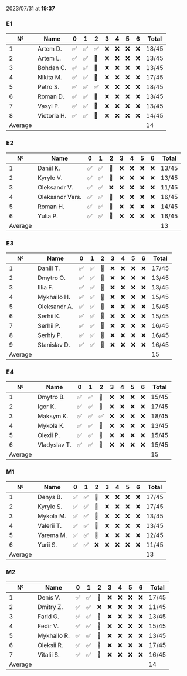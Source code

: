 2023/07/31 at **19:37**
### E1
|№|Name|0|1|2|3|4|5|6|Total|
|-----|-----|-----|-----|-----|-----|-----|-----|-----|-----|
|1|Artem D.|✅|✅|✅|❌|❌|❌|❌|18/45|
|2|Artem L.|✅|✅|🔄|❌|❌|❌|❌|13/45|
|3|Bohdan C.|✅|✅|🔄|❌|❌|❌|❌|13/45|
|4|Nikita M.|✅|✅|🔄|❌|❌|❌|❌|17/45|
|5|Petro S.|✅|✅|✅|❌|❌|❌|❌|18/45|
|6|Roman D.|✅|✅|🔄|❌|❌|❌|❌|13/45|
|7|Vasyl P.|✅|✅|🔄|❌|❌|❌|❌|13/45|
|8|Victoria H.|✅|✅|🔄|❌|❌|❌|❌|14/45|
|Average|||||||||14||
### E2
|№|Name|0|1|2|3|4|5|6|Total|
|-----|-----|-----|-----|-----|-----|-----|-----|-----|-----|
|1|Daniil K.|✅|✅|🔄|❌|❌|❌|❌|13/45|
|2|Kyrylo V.|✅|✅|🔄|❌|❌|❌|❌|13/45|
|3|Oleksandr V.|✅|✅|❌|❌|❌|❌|❌|11/45|
|4|Oleksandr Vers.|✅|✅|🔄|❌|❌|❌|❌|16/45|
|5|Roman H.|✅|✅|🔄|❌|❌|❌|❌|14/45|
|6|Yulia P.|✅|✅|🔄|❌|❌|❌|❌|16/45|
|Average|||||||||13||
### E3
|№|Name|0|1|2|3|4|5|6|Total|
|-----|-----|-----|-----|-----|-----|-----|-----|-----|-----|
|1|Daniil T.|✅|✅|🔄|❌|❌|❌|❌|17/45|
|2|Dmytro O.|✅|✅|🔄|❌|❌|❌|❌|13/45|
|3|Illia F.|✅|✅|🔄|❌|❌|❌|❌|13/45|
|4|Mykhailo H.|✅|✅|🔄|❌|❌|❌|❌|15/45|
|5|Oleksandr A.|✅|✅|🔄|❌|❌|❌|❌|15/45|
|6|Serhii K.|✅|✅|🔄|❌|❌|❌|❌|15/45|
|7|Serhii P.|✅|✅|🔄|❌|❌|❌|❌|16/45|
|8|Serhiy P.|✅|✅|🔄|❌|❌|❌|❌|16/45|
|9|Stanislav D.|✅|✅|🔄|❌|❌|❌|❌|16/45|
|Average|||||||||15||
### E4
|№|Name|0|1|2|3|4|5|6|Total|
|-----|-----|-----|-----|-----|-----|-----|-----|-----|-----|
|1|Dmytro B.|✅|✅|🔄|❌|❌|❌|❌|15/45|
|2|Igor K.|✅|✅|🔄|❌|❌|❌|❌|17/45|
|3|Maksym K.|✅|✅|✅|❌|❌|❌|❌|18/45|
|4|Mykola K.|✅|✅|🔄|❌|❌|❌|❌|13/45|
|5|Olexii P.|✅|✅|🔄|❌|❌|❌|❌|15/45|
|6|Vladyslav T.|✅|✅|🔄|❌|❌|❌|❌|15/45|
|Average|||||||||15||
### M1
|№|Name|0|1|2|3|4|5|6|Total|
|-----|-----|-----|-----|-----|-----|-----|-----|-----|-----|
|1|Denys B.|✅|✅|🔄|❌|❌|❌|❌|17/45|
|2|Kyrylo S.|✅|✅|🔄|❌|❌|❌|❌|17/45|
|3|Mykola M.|✅|✅|🔄|❌|❌|❌|❌|13/45|
|4|Valerii T.|✅|✅|🔄|❌|❌|❌|❌|13/45|
|5|Yarema M.|✅|✅|🔄|❌|❌|❌|❌|12/45|
|6|Yurii S.|✅|✅|❌|❌|❌|❌|❌|11/45|
|Average|||||||||13||
### M2
|№|Name|0|1|2|3|4|5|6|Total|
|-----|-----|-----|-----|-----|-----|-----|-----|-----|-----|
|1|Denis V.|✅|✅|🔄|❌|❌|❌|❌|17/45|
|2|Dmitry Z.|✅|✅|❌|❌|❌|❌|❌|11/45|
|3|Farid G.|✅|✅|🔄|❌|❌|❌|❌|13/45|
|4|Fedir V.|✅|✅|🔄|❌|❌|❌|❌|15/45|
|5|Mykhailo R.|✅|✅|🔄|❌|❌|❌|❌|13/45|
|6|Oleksii R.|✅|✅|🔄|❌|❌|❌|❌|17/45|
|7|Vitalii S.|✅|✅|🔄|❌|❌|❌|❌|16/45|
|Average|||||||||14||
